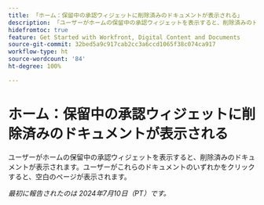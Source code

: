 ```yaml
---
title: 「ホーム：保留中の承認ウィジェットに削除済みのドキュメントが表示される」
description: 「ユーザーがホームの保留中の承認ウィジェットを表示すると、削除済みのドキュメントが表示されます。ユーザーがこれらのドキュメントのいずれかをクリックすると、空白のページが表示されます。」
hidefromtoc: true
feature: Get Started with Workfront, Digital Content and Documents
source-git-commit: 32bed5a9c917cab2cc3a6ccd1065f38c074ca917
workflow-type: ht
source-wordcount: '84'
ht-degree: 100%

---
```



# ホーム：保留中の承認ウィジェットに削除済みのドキュメントが表示される

ユーザーがホームの保留中の承認ウィジェットを表示すると、削除済みのドキュメントが表示されます。ユーザーがこれらのドキュメントのいずれかをクリックすると、空白のページが表示されます。

_最初に報告されたのは 2024年7月10日（PT）です。_
